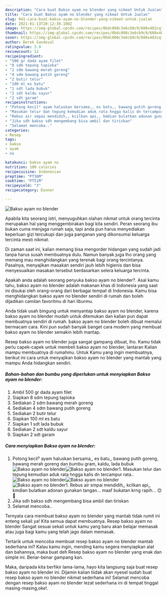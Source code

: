 ```yaml
---
description: "Cara buat Bakso ayam no blender yang nikmat Untuk Jualan"
title: "Cara buat Bakso ayam no blender yang nikmat Untuk Jualan"
slug: 941-cara-buat-bakso-ayam-no-blender-yang-nikmat-untuk-jualan
date: 2021-01-13T20:12:39.100Z
image: https://img-global.cpcdn.com/recipes/0bdc008c3e6cb9c9/680x482cq70/bakso-ayam-no-blender-foto-resep-utama.jpg
thumbnail: https://img-global.cpcdn.com/recipes/0bdc008c3e6cb9c9/680x482cq70/bakso-ayam-no-blender-foto-resep-utama.jpg
cover: https://img-global.cpcdn.com/recipes/0bdc008c3e6cb9c9/680x482cq70/bakso-ayam-no-blender-foto-resep-utama.jpg
author: Derek Sandoval
ratingvalue: 3.9
reviewcount: 12
recipeingredient:
- "500 gr dada ayam filet"
- "8 sdm tepung tapioka"
- "2 sdm bawang merah goreng"
- "4 sdm bawang putih goreng"
- "2 butir telur"
- "100 ml es batu"
- "1 sdt lada bubuk"
- "2 sdt kaldu sayur"
- "2 sdt garam"
recipeinstructions:
- "Potong kecil² ayam haluskan bersama,, es batu,, bawang putih goreng, bawang merah goreng dan bumbu gram, kaldu, lada bubuk"
- "Masukan telur dan tepung kemudian aduk rata hngga kalis dn tercampur rata.."
- "Rebus air smpai mendidih,, kcilkan api,, kmdian bulatkan adonan gunakan tangan... maaf bukatan krng rapih... 😊🙏"
- "Jika sdh bakso sdh mengembang bisa ambil dan tiriskan"
- "Selamat mencoba.."
categories:
- Resep
tags:
- bakso
- ayam
- no

katakunci: bakso ayam no 
nutrition: 100 calories
recipecuisine: Indonesian
preptime: "PT36M"
cooktime: "PT51M"
recipeyield: "3"
recipecategory: Dinner

---
```



![Bakso ayam no blender](https://img-global.cpcdn.com/recipes/0bdc008c3e6cb9c9/680x482cq70/bakso-ayam-no-blender-foto-resep-utama.jpg)

Apabila kita seorang istri, menyuguhkan olahan nikmat untuk orang tercinta merupakan hal yang menggembirakan bagi kita sendiri. Peran seorang ibu bukan cuma menjaga rumah saja, tapi anda pun harus menyediakan keperluan gizi tercukupi dan juga panganan yang dikonsumsi keluarga tercinta mesti nikmat.

Di zaman  saat ini, kalian memang bisa mengorder hidangan yang sudah jadi tanpa harus susah membuatnya dulu. Namun banyak juga lho orang yang memang mau menghidangkan yang terenak bagi orang tercintanya. Pasalnya, menyajikan masakan sendiri jauh lebih higienis dan bisa menyesuaikan masakan tersebut berdasarkan selera keluarga tercinta. 



Apakah anda adalah seorang penyuka bakso ayam no blender?. Asal kamu tahu, bakso ayam no blender adalah makanan khas di Indonesia yang saat ini disukai oleh orang-orang dari berbagai tempat di Indonesia. Kamu bisa menghidangkan bakso ayam no blender sendiri di rumah dan boleh dijadikan camilan favoritmu di hari liburmu.

Anda tidak usah bingung untuk menyantap bakso ayam no blender, karena bakso ayam no blender mudah untuk ditemukan dan kalian pun dapat membuatnya sendiri di rumah. bakso ayam no blender boleh dibuat memalui bermacam cara. Kini pun sudah banyak banget cara modern yang membuat bakso ayam no blender semakin lebih mantap.

Resep bakso ayam no blender juga sangat gampang dibuat, lho. Kamu tidak perlu capek-capek untuk membeli bakso ayam no blender, lantaran Kalian mampu membuatnya di rumahmu. Untuk Kamu yang ingin membuatnya, berikut ini cara untuk menyajikan bakso ayam no blender yang mantab yang mampu Anda hidangkan sendiri.

<!--inarticleads1-->

##### Bahan-bahan dan bumbu yang diperlukan untuk menyiapkan Bakso ayam no blender:

1. Ambil 500 gr dada ayam filet
1. Siapkan 8 sdm tepung tapioka
1. Sediakan 2 sdm bawang merah goreng
1. Sediakan 4 sdm bawang putih goreng
1. Sediakan 2 butir telur
1. Siapkan 100 ml es batu
1. Siapkan 1 sdt lada bubuk
1. Sediakan 2 sdt kaldu sayur
1. Siapkan 2 sdt garam




<!--inarticleads2-->

##### Cara menyiapkan Bakso ayam no blender:

1. Potong kecil² ayam haluskan bersama,, es batu,, bawang putih goreng, bawang merah goreng dan bumbu gram, kaldu, lada bubuk
<img src="https://img-global.cpcdn.com/steps/fd5fd3ce6398c3bf/160x128cq70/bakso-ayam-no-blender-langkah-memasak-1-foto.jpg" alt="Bakso ayam no blender"><img src="https://img-global.cpcdn.com/steps/822e2cc142afbf79/160x128cq70/bakso-ayam-no-blender-langkah-memasak-1-foto.jpg" alt="Bakso ayam no blender">1. Masukan telur dan tepung kemudian aduk rata hngga kalis dn tercampur rata..
<img src="https://img-global.cpcdn.com/steps/f3f23507a767523c/160x128cq70/bakso-ayam-no-blender-langkah-memasak-2-foto.jpg" alt="Bakso ayam no blender"><img src="https://img-global.cpcdn.com/steps/bf61887322ac6e30/160x128cq70/bakso-ayam-no-blender-langkah-memasak-2-foto.jpg" alt="Bakso ayam no blender"><img src="https://img-global.cpcdn.com/steps/a4d37be1f21b99f2/160x128cq70/bakso-ayam-no-blender-langkah-memasak-2-foto.jpg" alt="Bakso ayam no blender">1. Rebus air smpai mendidih,, kcilkan api,, kmdian bulatkan adonan gunakan tangan... maaf bukatan krng rapih... 😊🙏
1. Jika sdh bakso sdh mengembang bisa ambil dan tiriskan
1. Selamat mencoba..




Ternyata cara membuat bakso ayam no blender yang mantab tidak rumit ini enteng sekali ya! Kita semua dapat membuatnya. Resep bakso ayam no blender Sangat sesuai sekali untuk kamu yang baru akan belajar memasak atau juga bagi kamu yang telah jago dalam memasak.

Tertarik untuk mencoba membuat resep bakso ayam no blender mantab sederhana ini? Kalau kamu ingin, mending kamu segera menyiapkan alat dan bahannya, maka buat deh Resep bakso ayam no blender yang enak dan simple ini. Benar-benar gampang kan. 

Maka, daripada kita berfikir lama-lama, hayo kita langsung saja buat resep bakso ayam no blender ini. Dijamin kalian tiidak akan nyesel sudah buat resep bakso ayam no blender nikmat sederhana ini! Selamat mencoba dengan resep bakso ayam no blender lezat sederhana ini di tempat tinggal masing-masing,oke!.

